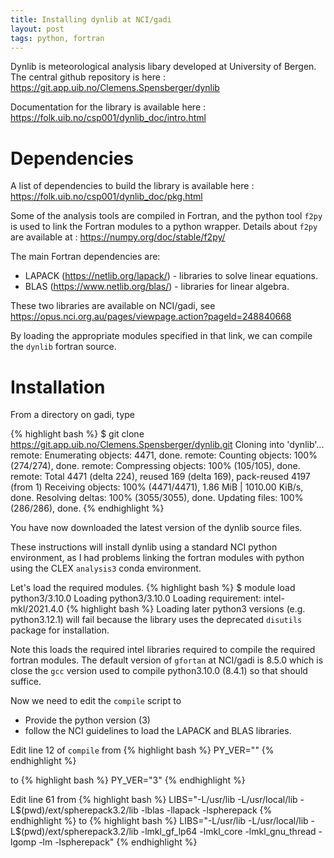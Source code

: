 ```yaml
---
title: Installing dynlib at NCI/gadi
layout: post
tags: python, fortran
---
```


Dynlib is meteorological analysis libary developed at University of Bergen. The central github repository is here : <https://git.app.uib.no/Clemens.Spensberger/dynlib>

Documentation for the library is available here : <https://folk.uib.no/csp001/dynlib_doc/intro.html>

# Dependencies

A list of dependencies to build the library is available here : <https://folk.uib.no/csp001/dynlib_doc/pkg.html>

Some of the analysis tools are compiled in Fortran, and the python tool `f2py` is used to link the Fortran modules to a python wrapper. Details about `f2py` are available at : <https://numpy.org/doc/stable/f2py/>

The main Fortran dependencies are:
- LAPACK (<https://netlib.org/lapack/>) -  libraries to solve linear equations.
- BLAS (<https://www.netlib.org/blas/>) - libraries for linear algebra.

These two libraries are available on NCI/gadi, see <https://opus.nci.org.au/pages/viewpage.action?pageId=248840668>

By loading the appropriate modules specified in that link, we can compile the `dynlib` fortran source. 

#  Installation

From a directory on gadi, type

{% highlight bash %}
$ git clone https://git.app.uib.no/Clemens.Spensberger/dynlib.git
Cloning into 'dynlib'...
remote: Enumerating objects: 4471, done.
remote: Counting objects: 100% (274/274), done.
remote: Compressing objects: 100% (105/105), done.
remote: Total 4471 (delta 224), reused 169 (delta 169), pack-reused 4197 (from 1)
Receiving objects: 100% (4471/4471), 1.86 MiB | 1010.00 KiB/s, done.
Resolving deltas: 100% (3055/3055), done.
Updating files: 100% (286/286), done.
{% endhighlight %}

You have now downloaded the latest version of the dynlib source files.  

These instructions will install dynlib using a standard NCI python environment, as I had problems linking the fortran modules with python using the CLEX ```analysis3``` conda environment.

Let's load the required modules. 
{% highlight bash %}
$ module load python3/3.10.0
Loading python3/3.10.0
  Loading requirement: intel-mkl/2021.4.0
{% highlight bash %}
Loading later python3 versions (e.g. python3.12.1) will fail because the library uses the deprecated `disutils` package for installation. 

Note this loads the required intel libraries required to compile the required fortran modules. The default version of `gfortan` at NCI/gadi is 8.5.0 which is close the `gcc` version used to compile python3.10.0 (8.4.1) so that should suffice.

Now we need to edit the `compile` script to 
- Provide the python version (3)
- follow the NCI guidelines to load the LAPACK and BLAS libraries.

Edit line 12 of `compile` from
{% highlight bash %}
PY_VER=""
{% endhighlight %}

to 
{% highlight bash %}
PY_VER="3"
{% endhighlight %}

Edit line 61 from
{% highlight bash %}
LIBS="-L/usr/lib -L/usr/local/lib -L$(pwd)/ext/spherepack3.2/lib -lblas -llapack -lspherepack
{% endhighlight %}
to
{% highlight bash %}
LIBS="-L/usr/lib -L/usr/local/lib -L$(pwd)/ext/spherepack3.2/lib -lmkl_gf_lp64 -lmkl_core -lmkl_gnu_thread -lgomp -lm -lspherepack"
{% endhighlight %}